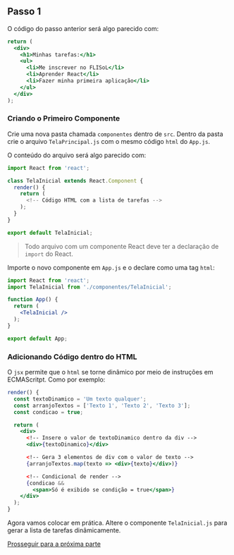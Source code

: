 ## Passo 1

O código do passo anterior será algo parecido com:

```jsx
return (
  <div>
    <h1>Minhas tarefas:</h1>
    <ul>
      <li>Me inscrever no FLISoL</li>
      <li>Aprender React</li>
      <li>Fazer minha primeira aplicação</li>
    </ul>
  </div>
);
```

### Criando o Primeiro Componente

Crie uma nova pasta chamada `componentes` dentro de `src`. Dentro da pasta crie o arquivo `TelaPrincipal.js` com o mesmo código `html` do `App.js`.

O conteúdo do arquivo será algo parecido com:

```jsx
import React from 'react';

class TelaInicial extends React.Component {
  render() {
    return (
      <!-- Código HTML com a lista de tarefas -->
    );
  }
}

export default TelaInicial;
```

> Todo arquivo com um componente React deve ter a declaração de `import` do React.

Importe o novo componente em `App.js` e o declare como uma tag `html`:

```jsx
import React from 'react';
import TelaInicial from './componentes/TelaInicial';

function App() {
  return (
    <TelaInicial />
  );
}

export default App;
```

### Adicionando Código dentro do HTML

O `jsx` permite que o `html` se torne dinâmico por meio de instruções em ECMAScritpt. Como por exemplo:

```jsx
render() {
  const textoDinamico = 'Um texto qualquer';
  const arranjoTextos = ['Texto 1', 'Texto 2', 'Texto 3'];
  const condicao = true;

  return (
    <div>
      <!-- Insere o valor de textoDinamico dentro da div -->
      <div>{textoDinamico}</div>

      <!-- Gera 3 elementos de div com o valor de texto -->
      {arranjoTextos.map(texto => <div>{texto}</div>)}

      <!-- Condicional de render -->
      {condicao &&
        <span>Só é exibido se condição = true</span>}
    </div>
  );
}
```

Agora vamos colocar em prática. Altere o componente `TelaInicial.js` para gerar a lista de tarefas dinâmicamente.

[Prosseguir para a próxima parte](../passo-2)